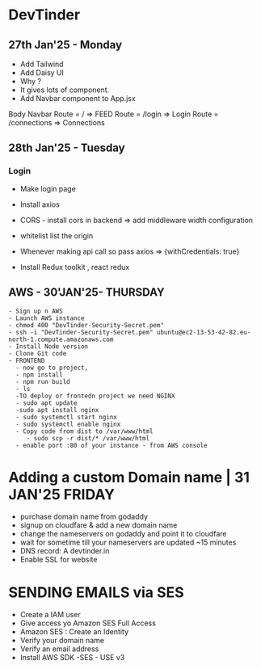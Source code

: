 # DevTinder

## 27th Jan'25 - Monday
 - Add Tailwind
 - Add Daisy UI
  - Why ?
  - It gives lots of component.
- Add Navbar component to App.jsx


Body 
 Navbar
 Route = /  =>  FEED
 Route = /login  =>  Login
 Route = /connections  =>  Connections

## 28th Jan'25 - Tuesday

   ### Login
   - Make login page
   - Install axios
   - CORS - install cors in backend => add middleware width configuration
   - whitelist list the origin
   - Whenever making api call so pass axios  => {withCredentials: true}

   - Install Redux toolkit  , react redux 


## AWS - 30'JAN'25- THURSDAY
  
    - Sign up n AWS
    - Launch AWS instance
    - chmod 400 "DevTinder-Security-Secret.pem"
    - ssh -i "DevTinder-Security-Secret.pem" ubuntu@ec2-13-53-42-82.eu-north-1.compute.amazonaws.com
    - Install Node version
    - Clone Git code 
    - FRONTEND
      - now go to project, 
      - npm install
      - npm run build
      - ls
      -TO deploy or frontedn project we need NGINX
      - sudo apt update
      -sudo apt install nginx
      - sudo systemctl start nginx
      - sudo systemctl enable nginx
      - Copy code from dist to /var/www/html
         - sudo scp -r dist/* /var/www/html
      - enable port :80 of your instance - from AWS console


# Adding a custom Domain name | 31 JAN'25 FRIDAY
   - purchase domain name from godaddy
   - signup on cloudfare & add a new domain name
   - change the nameservers on godaddy and point it to cloudfare
   - wait for sometime till your nameservers are updated ~15 minutes
   - DNS record: A devtinder.in 
   - Enable SSL for website

# SENDING EMAILS via SES
   - Create a IAM user
   - Give access yo Amazon SES Full Access
   - Amazon SES : Create an Identity
   - Verify your domain name
   - Verify an email address 
   - Install AWS SDK -SES - USE v3



  
 